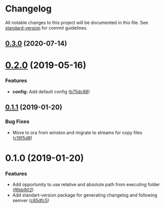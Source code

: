 # Changelog

All notable changes to this project will be documented in this file. See [standard-version](https://github.com/conventional-changelog/standard-version) for commit guidelines.

## [0.3.0](https://github.com/vadimshvetsov/media-organizer/compare/v0.2.0...v0.3.0) (2020-07-14)

<a name="0.2.0"></a>
# [0.2.0](https://github.com/vadimshvetsov/media-organizer/compare/v0.1.1...v0.2.0) (2019-05-16)


### Features

* **config:** Add default config ([b75dc88](https://github.com/vadimshvetsov/media-organizer/commit/b75dc88))



<a name="0.1.1"></a>
## [0.1.1](https://github.com/vadimshvetsov/media-organizer/compare/v0.1.0...v0.1.1) (2019-01-20)


### Bug Fixes

* Move to ora from winston and migrate to streams for copy files ([c16f5d8](https://github.com/vadimshvetsov/media-organizer/commit/c16f5d8))



<a name="0.1.0"></a>
# 0.1.0 (2019-01-20)


### Features

* Add opportunity to use relative and absolute path from executing folder ([f6bb902](https://github.com/vadimshvetsov/media-organizer/commit/f6bb902))
* Add standart-version package for generating changelog and following semver ([c85dfc5](https://github.com/vadimshvetsov/media-organizer/commit/c85dfc5))

